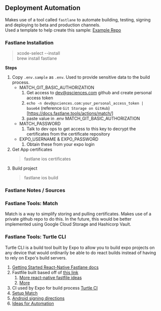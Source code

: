 ## Deployment Automation
Makes use of a tool called `fastlane` to automate building, testing, signing and deploying to beta and production channels.   
Used a template to help create this sample: [Example Repo](https://docs.google.com/document/d/1KKNUUf6x9zRm2rcmQG-7AFGIT6qazMpStBfN1-rfVxM/edit#)

### Fastlane Installation
> xcode-select --install  
> brew install fastlane 

**Steps**  
1. Copy `.env.sample` as `.env`. Used to provide sensitive data to the build process.  
    - MATCH_GIT_BASIC_AUTHORIZATION
        1. Get access to dev@qsciences.com github and create personal access token 
        2. `echo -n dev@qsciences.com:your_personal_access_token | base64` (reference `Git Storage on GitHub`)[https://docs.fastlane.tools/actions/match/]
        3. paste value in .env MATCH_GIT_BASIC_AUTHORIZATION
    - MATCH_PASSWORD
        1. Talk to dev ops to get access to this key to decrypt the certificates from the certificate repository
    - EXPO_USERNAME & EXPO_PASSWORD
        1. Obtain these from your expo login
2. Get App certificates
    > fastlane ios certificates
3. Build project
    > fastlane ios build
### Fastlane Notes / Sources
### **Fastlane Tools**: Match
Match is a way to simplify storing and pulling certificates. Makes use of a private github repo to do this. 
In the future, this would be better implemented using Google Cloud Storage and Hashicorp Vault.   

### **Fastlane Tools**: Turtle CLI
Turtle CLI is a build tool built by Expo to allow you to build expo projects on any device that would ordinarily be able to do react builds instead of having to rely on Expo's build servers. 

1. [Getting Started React-Native Fastlane docs](https://docs.fastlane.tools/getting-started/cross-platform/react-native/)
2. Fastfile built based off of [this link](https://carloscuesta.me/blog/shipping-react-native-apps-with-fastlane)
    1. [More react-native fastfile ideas](https://thecodingmachine.github.io/react-native-boilerplate/docs/BetaBuild/)
    2. [More](https://github.com/osamaqarem/reactnative-fastlane-appcenter)
3. CI used by Expo for build process [Turtle CI](https://docs.expo.dev/distribution/turtle-cli/)
4. [Setup Match](https://docs.fastlane.tools/actions/match/)
3. [Android signing directions](https://reactnative.dev/docs/signed-apk-android)
4. [Ideas for Automation](https://carloscuesta.me/blog/shipping-react-native-fastlane-travis)

